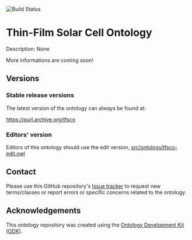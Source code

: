 
![Build Status](https://github.com/AsaphHall/tfsc-ontology/actions/workflows/qc.yml/badge.svg)
# Thin-Film Solar Cell Ontology

Description: None

More informations are coming soon!

## Versions

### Stable release versions

The latest version of the ontology can always be found at:

https://purl.archive.org/tfsco

### Editors' version

Editors of this ontology should use the edit version, [src/ontology/tfsco-edit.owl](src/ontology/tfsco-edit.owl)

## Contact

Please use this GitHub repository's [Issue tracker](https://github.com/AsaphHall/tfsc-ontology/issues) to request new terms/classes or report errors or specific concerns related to the ontology.

## Acknowledgements

This ontology repository was created using the [Ontology Development Kit (ODK)](https://github.com/INCATools/ontology-development-kit).

